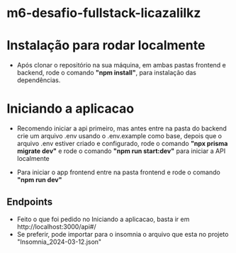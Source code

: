 # m6-desafio-fullstack-licazalilkz

# Instalação para rodar localmente

- Após clonar o repositório na sua máquina, em ambas pastas frontend e backend, rode o comando **"npm install"**, para instalação das dependências.

# Iniciando a aplicacao

- Recomendo iniciar a api primeiro, mas antes entre na pasta do backend crie um arquivo .env usando o .env.example como base, depois que o arquivo .env estiver criado e configurado, rode o comando **"npx prisma migrate dev"** e rode o comando **"npm run start:dev"** para iniciar a API localmente

- Para iniciar o app frontend entre na pasta frontend e rode o comando **"npm run dev"**

## Endpoints

- Feito o que foi pedido no Iniciando a aplicacao, basta ir em http://localhost:3000/api#/
- Se preferir, pode importar para o insomnia o arquivo que esta no projeto "Insomnia_2024-03-12.json"
